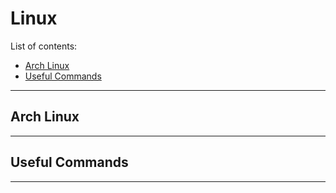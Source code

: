 # Linux

List of contents:

- [Arch Linux](#ArchLinux)
- [Useful Commands](#usefulCommands)

----

## Arch Linux

----

## Useful Commands

----
